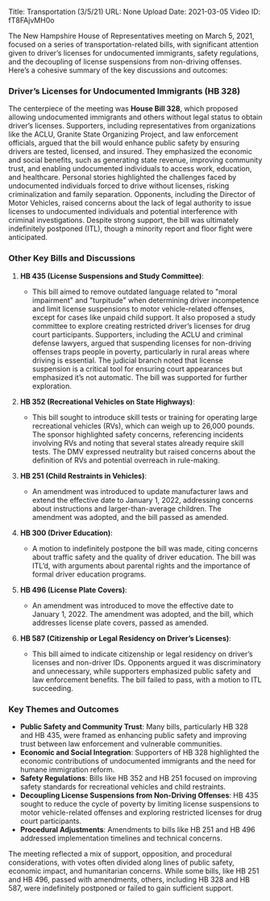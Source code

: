 Title: Transportation (3/5/21)
URL: None
Upload Date: 2021-03-05
Video ID: fT8FAjvMH0o

The New Hampshire House of Representatives meeting on March 5, 2021, focused on a series of transportation-related bills, with significant attention given to driver’s licenses for undocumented immigrants, safety regulations, and the decoupling of license suspensions from non-driving offenses. Here’s a cohesive summary of the key discussions and outcomes:

### **Driver’s Licenses for Undocumented Immigrants (HB 328)**
The centerpiece of the meeting was **House Bill 328**, which proposed allowing undocumented immigrants and others without legal status to obtain driver’s licenses. Supporters, including representatives from organizations like the ACLU, Granite State Organizing Project, and law enforcement officials, argued that the bill would enhance public safety by ensuring drivers are tested, licensed, and insured. They emphasized the economic and social benefits, such as generating state revenue, improving community trust, and enabling undocumented individuals to access work, education, and healthcare. Personal stories highlighted the challenges faced by undocumented individuals forced to drive without licenses, risking criminalization and family separation. Opponents, including the Director of Motor Vehicles, raised concerns about the lack of legal authority to issue licenses to undocumented individuals and potential interference with criminal investigations. Despite strong support, the bill was ultimately indefinitely postponed (ITL), though a minority report and floor fight were anticipated.

### **Other Key Bills and Discussions**
1. **HB 435 (License Suspensions and Study Committee)**:
   - This bill aimed to remove outdated language related to "moral impairment" and "turpitude" when determining driver incompetence and limit license suspensions to motor vehicle-related offenses, except for cases like unpaid child support. It also proposed a study committee to explore creating restricted driver’s licenses for drug court participants. Supporters, including the ACLU and criminal defense lawyers, argued that suspending licenses for non-driving offenses traps people in poverty, particularly in rural areas where driving is essential. The judicial branch noted that license suspension is a critical tool for ensuring court appearances but emphasized it’s not automatic. The bill was supported for further exploration.

2. **HB 352 (Recreational Vehicles on State Highways)**:
   - This bill sought to introduce skill tests or training for operating large recreational vehicles (RVs), which can weigh up to 26,000 pounds. The sponsor highlighted safety concerns, referencing incidents involving RVs and noting that several states already require skill tests. The DMV expressed neutrality but raised concerns about the definition of RVs and potential overreach in rule-making.

3. **HB 251 (Child Restraints in Vehicles)**:
   - An amendment was introduced to update manufacturer laws and extend the effective date to January 1, 2022, addressing concerns about instructions and larger-than-average children. The amendment was adopted, and the bill passed as amended.

4. **HB 300 (Driver Education)**:
   - A motion to indefinitely postpone the bill was made, citing concerns about traffic safety and the quality of driver education. The bill was ITL’d, with arguments about parental rights and the importance of formal driver education programs.

5. **HB 496 (License Plate Covers)**:
   - An amendment was introduced to move the effective date to January 1, 2022. The amendment was adopted, and the bill, which addresses license plate covers, passed as amended.

6. **HB 587 (Citizenship or Legal Residency on Driver’s Licenses)**:
   - This bill aimed to indicate citizenship or legal residency on driver’s licenses and non-driver IDs. Opponents argued it was discriminatory and unnecessary, while supporters emphasized public safety and law enforcement benefits. The bill failed to pass, with a motion to ITL succeeding.

### **Key Themes and Outcomes**
- **Public Safety and Community Trust**: Many bills, particularly HB 328 and HB 435, were framed as enhancing public safety and improving trust between law enforcement and vulnerable communities.
- **Economic and Social Integration**: Supporters of HB 328 highlighted the economic contributions of undocumented immigrants and the need for humane immigration reform.
- **Safety Regulations**: Bills like HB 352 and HB 251 focused on improving safety standards for recreational vehicles and child restraints.
- **Decoupling License Suspensions from Non-Driving Offenses**: HB 435 sought to reduce the cycle of poverty by limiting license suspensions to motor vehicle-related offenses and exploring restricted licenses for drug court participants.
- **Procedural Adjustments**: Amendments to bills like HB 251 and HB 496 addressed implementation timelines and technical concerns.

The meeting reflected a mix of support, opposition, and procedural considerations, with votes often divided along lines of public safety, economic impact, and humanitarian concerns. While some bills, like HB 251 and HB 496, passed with amendments, others, including HB 328 and HB 587, were indefinitely postponed or failed to gain sufficient support.